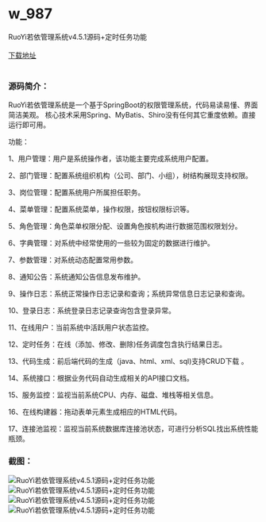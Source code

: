 # w_987
RuoYi若依管理系统v4.5.1源码+定时任务功能
<br/></br>
[下载地址](https://www.uuid2.com/987.html "下载地址")
<br/></br>
<h3>源码简介：</h3>
<p>RuoYi若依管理系统是一个基于SpringBoot的权限管理系统，代码易读易懂、界面简洁美观。 核心技术采用Spring、MyBatis、Shiro没有任何其它重度依赖。直接运行即可用。<p>
<p>功能：<p>
<p>1、用户管理：用户是系统操作者，该功能主要完成系统用户配置。<p>
<p>2、部门管理：配置系统组织机构（公司、部门、小组），树结构展现支持权限。<p>
<p>3、岗位管理：配置系统用户所属担任职务。<p>
<p>4、菜单管理：配置系统菜单，操作权限，按钮权限标识等。<p>
<p>5、角色管理：角色菜单权限分配、设置角色按机构进行数据范围权限划分。<p>
<p>6、字典管理：对系统中经常使用的一些较为固定的数据进行维护。<p>
<p>7、参数管理：对系统动态配置常用参数。<p>
<p>8、通知公告：系统通知公告信息发布维护。<p>
<p>9、操作日志：系统正常操作日志记录和查询；系统异常信息日志记录和查询。<p>
<p>10、登录日志：系统登录日志记录查询包含登录异常。<p>
<p>11、在线用户：当前系统中活跃用户状态监控。<p>
<p>12、定时任务：在线（添加、修改、删除)任务调度包含执行结果日志。<p>
<p>13、代码生成：前后端代码的生成（java、html、xml、sql)支持CRUD下载 。<p>
<p>14、系统接口：根据业务代码自动生成相关的API接口文档。<p>
<p>15、服务监控：监视当前系统CPU、内存、磁盘、堆栈等相关信息。<p>
<p>16、在线构建器：拖动表单元素生成相应的HTML代码。<p>
<p>17、连接池监视：监视当前系统数据库连接池状态，可进行分析SQL找出系统性能瓶颈。<p>
<h3>截图：</h3>
<img src="https://www.uuid2.com/wp-content/uploads/img/202105/f2c0b6a513.png" alt="RuoYi若依管理系统v4.5.1源码+定时任务功能"><img src="https://www.uuid2.com/wp-content/uploads/img/202105/aba3b78501.png" alt="RuoYi若依管理系统v4.5.1源码+定时任务功能"><img src="https://www.uuid2.com/wp-content/uploads/img/202105/e963c58554.png" alt="RuoYi若依管理系统v4.5.1源码+定时任务功能"><img src="https://www.uuid2.com/wp-content/uploads/img/202105/db24da4439.png" alt="RuoYi若依管理系统v4.5.1源码+定时任务功能">
